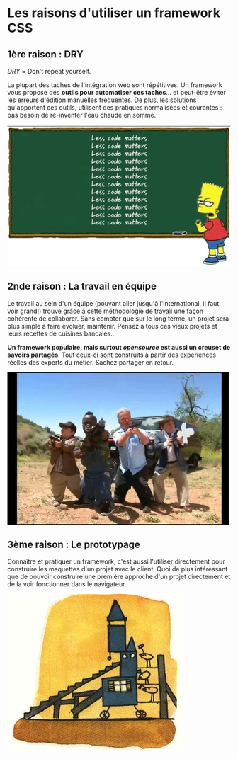 # Les raisons d'utiliser un framework CSS

## 1ère raison : DRY

_DRY_ = Don't repeat yourself.

La plupart des taches de l'intégration web sont répétitives. Un framework vous propose des **outils pour automatiser ces taches**… et peut-être éviter les erreurs d'édition manuelles fréquentes.
De plus, les solutions qu'apportent ces outils, utilisent des pratiques normalisées et courantes : pas besoin de ré-inventer l'eau chaude en somme.

![DRY](../images/dry.png)

## 2nde raison : La travail en équipe

Le travail au sein d'un équipe (pouvant aller jusqu'à l'international, il faut voir grand!) trouve grâce à cette méthodologie de travail une façon cohérente de collaborer. Sans compter que sur le long terme, un projet sera plus simple à faire évoluer, maintenir. Pensez à tous ces vieux projets et leurs recettes de cuisines bancales…

**Un framework populaire, mais surtout _opensource_ est aussi un creuset de savoirs partagés**. Tout ceux-ci sont construits à partir des expériences réelles des experts du métier. Sachez partager en retour.

![Travail en équipe](../images/dreamteam.jpg)

## 3ème raison : Le prototypage

Connaître et pratiquer un framework, c'est aussi l'utiliser directement pour construire les maquettes d'un projet avec le client. Quoi de plus intéressant que de pouvoir construire une première approche d'un projet directement et de la voir fonctionner dans le navigateur.

![Prototypage](../images/shadok_fusee.jpg)
